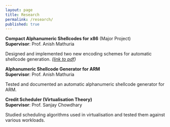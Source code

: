 ```yaml
---
layout: page
title: Research
permalink: /research/
published: true
---
```



**Compact Alphanumeric Shellcodes for x86** (Major Project)<br />
**Supervisor**: Prof. Anish Mathuria

Designed and implemented two new encoding schemes for automatic shellcode generation. _([link to pdf](https://dl.dropboxusercontent.com/u/9020146/resources/reports/major_project.pdf))_

**Alphanumeric Shellcode Generator for ARM**<br />
**Supervisor**: Prof. Anish Mathuria

Tested and documented an automatic alphanumeric shellcode generator for ARM.

**Credit Scheduler (Virtualisation Theory)**<br />
**Supervisor**: Prof. Sanjay Chowdhary

Studied scheduling algorithms used in virtualisation and tested them against various workloads.